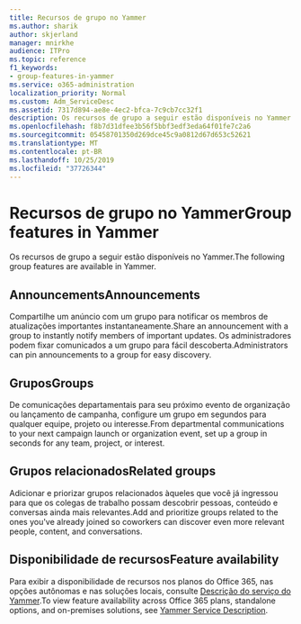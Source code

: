 ```yaml
---
title: Recursos de grupo no Yammer
ms.author: sharik
author: skjerland
manager: mnirkhe
audience: ITPro
ms.topic: reference
f1_keywords:
- group-features-in-yammer
ms.service: o365-administration
localization_priority: Normal
ms.custom: Adm_ServiceDesc
ms.assetid: 7317d894-ae8e-4ec2-bfca-7c9cb7cc32f1
description: Os recursos de grupo a seguir estão disponíveis no Yammer.
ms.openlocfilehash: f8b7d31dfee3b56f5bbf3edf3eda64f01fe7c2a6
ms.sourcegitcommit: 05458701350d269dce45c9a0812d67d653c52621
ms.translationtype: MT
ms.contentlocale: pt-BR
ms.lasthandoff: 10/25/2019
ms.locfileid: "37726344"
---
```

# <a name="group-features-in-yammer"></a><span data-ttu-id="bfcec-103">Recursos de grupo no Yammer</span><span class="sxs-lookup"><span data-stu-id="bfcec-103">Group features in Yammer</span></span>

<span data-ttu-id="bfcec-104">Os recursos de grupo a seguir estão disponíveis no Yammer.</span><span class="sxs-lookup"><span data-stu-id="bfcec-104">The following group features are available in Yammer.</span></span>
  
## <a name="announcements"></a><span data-ttu-id="bfcec-105">Announcements</span><span class="sxs-lookup"><span data-stu-id="bfcec-105">Announcements</span></span>

<span data-ttu-id="bfcec-106">Compartilhe um anúncio com um grupo para notificar os membros de atualizações importantes instantaneamente.</span><span class="sxs-lookup"><span data-stu-id="bfcec-106">Share an announcement with a group to instantly notify members of important updates.</span></span> <span data-ttu-id="bfcec-107">Os administradores podem fixar comunicados a um grupo para fácil descoberta.</span><span class="sxs-lookup"><span data-stu-id="bfcec-107">Administrators can pin announcements to a group for easy discovery.</span></span>
  
## <a name="groups"></a><span data-ttu-id="bfcec-108">Grupos</span><span class="sxs-lookup"><span data-stu-id="bfcec-108">Groups</span></span>

<span data-ttu-id="bfcec-109">De comunicações departamentais para seu próximo evento de organização ou lançamento de campanha, configure um grupo em segundos para qualquer equipe, projeto ou interesse.</span><span class="sxs-lookup"><span data-stu-id="bfcec-109">From departmental communications to your next campaign launch or organization event, set up a group in seconds for any team, project, or interest.</span></span>
  
## <a name="related-groups"></a><span data-ttu-id="bfcec-110">Grupos relacionados</span><span class="sxs-lookup"><span data-stu-id="bfcec-110">Related groups</span></span>

<span data-ttu-id="bfcec-111">Adicionar e priorizar grupos relacionados àqueles que você já ingressou para que os colegas de trabalho possam descobrir pessoas, conteúdo e conversas ainda mais relevantes.</span><span class="sxs-lookup"><span data-stu-id="bfcec-111">Add and prioritize groups related to the ones you've already joined so coworkers can discover even more relevant people, content, and conversations.</span></span>
  
## <a name="feature-availability"></a><span data-ttu-id="bfcec-112">Disponibilidade de recursos</span><span class="sxs-lookup"><span data-stu-id="bfcec-112">Feature availability</span></span>

<span data-ttu-id="bfcec-113">Para exibir a disponibilidade de recursos nos planos do Office 365, nas opções autônomas e nas soluções locais, consulte [Descrição do serviço do Yammer](yammer-service-description.md).</span><span class="sxs-lookup"><span data-stu-id="bfcec-113">To view feature availability across Office 365 plans, standalone options, and on-premises solutions, see [Yammer Service Description](yammer-service-description.md).</span></span>
  
